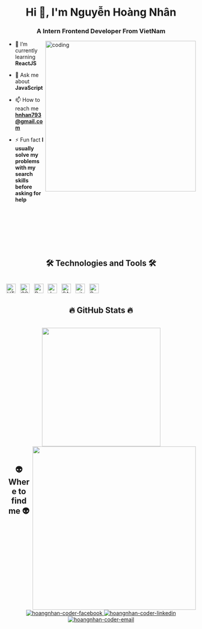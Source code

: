 <h1 align="center">Hi 👋, I'm Nguyễn Hoàng Nhân</h1>
<h3 align="center">A Intern Frontend Developer From VietNam</h3>
<img align="right" alt="coding" width="400" src="https://cdn.dribbble.com/users/1162077/screenshots/5403918/focus-animation.gif"/>

- 🌱 I’m currently learning **ReactJS**

- 💬 Ask me about **JavaScript**

- 📫 How to reach me **hnhan793@gmail.com**

- ⚡ Fun fact **I usually solve my problems with my search skills before asking for help**

<br><br><br><br><br><br>

<h2 align="center">🛠 Technologies and Tools 🛠</h2>
<br>
<!-- https://simpleicons.org/ -->
<span><img src="https://img.shields.io/badge/HTML5-282C34?logo=html5&logoColor=E34F26" alt="HTML5 logo" title="HTML5" height="25" /></span>
&nbsp;
<span><img src="https://img.shields.io/badge/CSS3-282C34?logo=css3&logoColor=1572B6" alt="CSS3 logo" title="CSS3" height="25" /></span>
&nbsp;
<span><img src="https://img.shields.io/badge/Bootstrap-282C34?logo=bootstrap&logoColor=7952B3" alt="Bootstrap logo" title="Bootstrap" height="25" /></span>
&nbsp;
<span><img src="https://img.shields.io/badge/JavaScript-282C34?logo=javascript&logoColor=F7DF1E" alt="JavaScript logo" title="JavaScript" height="25" /></span>
&nbsp;
<span><img src="https://img.shields.io/badge/Sass-282C34?logo=sass&logoColor=CC6699" alt="SASS logo" title="SASS" height="25" /></span>
&nbsp;
<span><img src="https://img.shields.io/badge/git-282C34?logo=git&logoColor=F05032" alt="git logo" title="git" height="25" /></span>
&nbsp;
<span><img src="https://img.shields.io/badge/ReactJS-282C34?logo=react&logoColor=61DAFB" alt="ReactJS logo" title="ReactJS" height="25" /></span>

<br>
<h2 align="center">🔥 GitHub Stats 🔥</h2>
<!-- https://github.com/anuraghazra/github-readme-stats -->
<br>
<div align=center>
  <a href="#" title="Trungquandev">
    <img width="315" align="center" src="https://github-readme-stats.vercel.app/api/top-langs/?username=christianDev2k&hide=c%23,powershell,Mathematica,Ruby,Objective-C,Objective-C%2b%2b,Cuda&title_color=61dafb&text_color=ffffff&icon_color=61dafb&bg_color=20232a&langs_count=8&layout=compact&border_color=61dafb&hide_border=true" />
  </a>
  <a href="#" title="Trungquandev">
    <img align="right" width="434" src="https://github-readme-stats.vercel.app/api?username=christianDev2k&show_icons=true&theme=react&border_color=61dafb&hide_border=true" />
  </a>
</div>

<br>
<h2 align="center">👽 Where to find me 👽</h2>
<br>
<!-- https://icons8.com -->
<div align="center">
  <a href="https://facebook.com/hoang.nhan.2000/" target="blank">
    <img src="https://img.icons8.com/bubbles/100/000000/facebook-new.png" alt="hoangnhan-coder-facebook" />
  </a>
  <a href="https://www.linkedin.com/in/hnhancoder/" target="blank">
    <img src="https://img.icons8.com/bubbles/100/000000/linkedin.png" alt="hoangnhan-coder-linkedin" />
  </a>
  <a href="mailto:hnhan793@gmail.com" target="top">
    <img src="https://img.icons8.com/bubbles/100/000000/apple-mail.png" alt="hoangnhan-coder-email" />
  </a>
</div>
